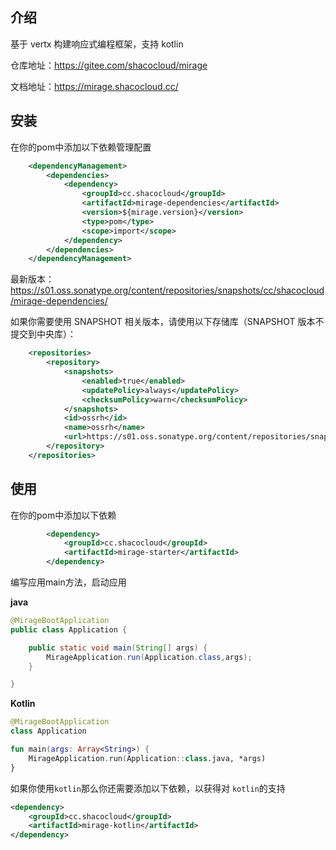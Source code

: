 ## 介绍

基于 vertx 构建响应式编程框架，支持 kotlin

仓库地址：https://gitee.com/shacocloud/mirage

文档地址：https://mirage.shacocloud.cc/

## 安装

在你的pom中添加以下依赖管理配置

```xml
    <dependencyManagement>
        <dependencies>
            <dependency>
                <groupId>cc.shacocloud</groupId>
                <artifactId>mirage-dependencies</artifactId>
                <version>${mirage.version}</version>
                <type>pom</type>
                <scope>import</scope>
            </dependency>
        </dependencies>
    </dependencyManagement>
```

最新版本：https://s01.oss.sonatype.org/content/repositories/snapshots/cc/shacocloud/mirage-dependencies/

如果你需要使用 SNAPSHOT 相关版本，请使用以下存储库（SNAPSHOT 版本不提交到中央库）：

```xml
    <repositories>
        <repository>
            <snapshots>
                <enabled>true</enabled>
                <updatePolicy>always</updatePolicy>
                <checksumPolicy>warn</checksumPolicy>
            </snapshots>
            <id>ossrh</id>
            <name>ossrh</name>
            <url>https://s01.oss.sonatype.org/content/repositories/snapshots/</url>
        </repository>
    </repositories>
```

## 使用

在你的pom中添加以下依赖

```xml
        <dependency>
            <groupId>cc.shacocloud</groupId>
            <artifactId>mirage-starter</artifactId>
        </dependency>
```

编写应用main方法，启动应用

**java**

```java
@MirageBootApplication
public class Application {

    public static void main(String[] args) {
        MirageApplication.run(Application.class,args);
    }

}
```

**Kotlin**

```kotlin
@MirageBootApplication
class Application

fun main(args: Array<String>) {
    MirageApplication.run(Application::class.java, *args)
}
```

如果你使用`kotlin`那么你还需要添加以下依赖，以获得对 `kotlin`的支持

```xml
<dependency>
    <groupId>cc.shacocloud</groupId>
    <artifactId>mirage-kotlin</artifactId>
</dependency>
```

